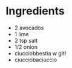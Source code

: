 
# Ingredients

- 2 avocados
- 1 lime
- 2 tsp salt
- 1/2 onion
- ciucciobbestia
w git!
- ciucciobaciuccio
